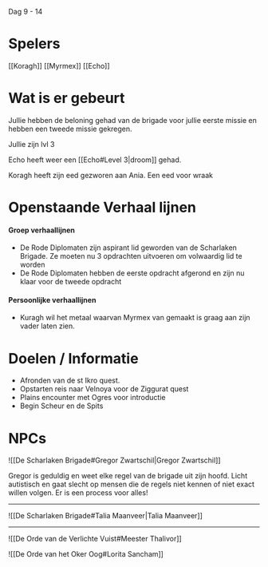 Dag 9 - 14

# Spelers
[[Koragh]]
[[Myrmex]]
[[Echo]]

# Wat is er gebeurt

Jullie hebben de beloning gehad van de brigade voor jullie eerste missie en hebben een tweede missie gekregen. 

Jullie zijn lvl 3

Echo heeft weer een [[Echo#Level 3|droom]] gehad.

Koragh heeft zijn eed gezworen aan Ania. Een eed voor wraak 


# Openstaande Verhaal lijnen

#### Groep verhaallijnen
- De Rode Diplomaten zijn aspirant lid geworden van de Scharlaken Brigade. Ze moeten nu 3 opdrachten uitvoeren om volwaardig lid te worden
- De Rode Diplomaten hebben de eerste opdracht afgerond en zijn nu klaar voor de tweede opdracht

#### Persoonlijke verhaallijnen
- Kuragh wil het metaal waarvan Myrmex van gemaakt is graag aan zijn vader laten zien.



# Doelen / Informatie
- Afronden van de st Ikro quest.
- Opstarten reis naar Velnoya voor de Ziggurat quest
- Plains encounter met Ogres voor introductie
- Begin Scheur en de Spits


# NPCs
![[De Scharlaken Brigade#Gregor Zwartschil|Gregor Zwartschil]]

Gregor is geduldig en weet elke regel van de brigade uit zijn hoofd. Licht autistisch en gaat slecht op mensen die de regels niet kennen of niet exact willen volgen. Er is een process voor alles!

---

![[De Scharlaken Brigade#Talia Maanveer|Talia Maanveer]]

---

![[De Orde van de Verlichte Vuist#Meester Thalivor]]

![[De Orde van het Oker Oog#Lorita Sancham]]

